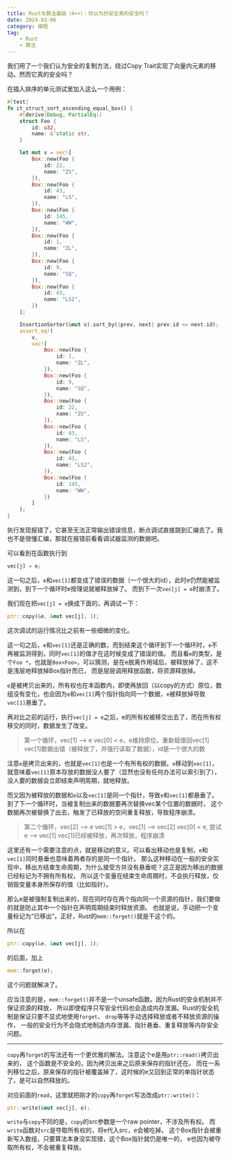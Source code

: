 ```yaml
---
title: Rust与算法基础（4++）：你以为的安全真的安全吗？
date: 2024-03-06
category: 编程
tag:
    - Rust
    - 算法
---
```


我们用了一个我们认为安全的复制方法，绕过Copy Trait实现了向量内元素的移动。然而它真的安全吗？

在插入排序的单元测试里加入这么一个用例：

```rust
#[test]
fn it_struct_sort_ascending_equal_box() {
    #[derive(Debug, PartialEq)]
    struct Foo {
        id: u32,
        name: &'static str,
    }

    let mut v = vec![
        Box::new(Foo {
            id: 22,
            name: "ZS",
        }),
        Box::new(Foo {
            id: 43,
            name: "LS",
        }),
        Box::new(Foo {
            id: 145,
            name: "WW",
        }),
        Box::new(Foo {
            id: 1,
            name: "ZL",
        }),
        Box::new(Foo {
            id: 9,
            name: "SQ",
        }),
        Box::new(Foo {
            id: 43,
            name: "LS2",
        })
    ];

    InsertionSorter(&mut v).sort_by(|prev, next| prev.id <= next.id);
    assert_eq!(
        v,
        vec![
            Box::new(Foo {
                id: 1,
                name: "ZL",
            }),
            Box::new(Foo {
                id: 9,
                name: "SQ",
            }),
            Box::new(Foo {
                id: 22,
                name: "ZS",
            }),
            Box::new(Foo {
                id: 43,
                name: "LS",
            }),
            Box::new(Foo {
                id: 43,
                name: "LS2",
            }),
            Box::new(Foo {
                id: 145,
                name: "WW",
            })
        ]
    );
}
```

执行发现报错了，它甚至无法正常输出错误信息，断点调试直接跳到汇编去了。我也不是很懂汇编，那就在报错前看看调试器监测的数据吧。

可以看到在函数执行到
```rust
vec[j] = e;
```

这一句之后，`e`和`vec[1]`都变成了错误的数据（一个很大的id），此时e仍然能被监测到，到下一个循环时e按理说就被释放掉了。
而到下一次`vec[j] = e`时崩溃了。

我们现在把`vec[j] = e`换成下面的，再调试一下：
```rust
ptr::copy(&e, &mut vec[j], 1);
```
这次调试的运行情况比之前有一些细微的变化。

这一句之后，`e`和`vec[1]`还是正确的数，而到结束这个循环到下一个循环时，`e`不再被监测得到，同时`vec[1]`的值才在这时候变成了错误的值。
而且看`e`的类型，是个`Foo *`，也就是`Box<Foo>`，可以猜测，是在e脱离作用域后，被释放掉了，这不是浅层地释放掉Box指针而已，
而是层层调用释放函数，将资源释放掉。

`e`是被拷贝出来的，所有权也在本函数内，即使再放回（以copy的方式）原位，数组没有变化，也会因为`e`和`vec[1]`两个指针指向同一个数据，`e`被释放掉导致`vec[1]`悬垂了。

再对比之前的运行，执行`vec[j] = e`之后，e的所有权被移交出去了，而在所有权移交的同时，数据发生了改变。

> 第一个循环，vec\[1\] --> e
> vec\[0\] < e，e维持原位，重新赋值回vec\[1\]
> vec\[1\]数据出错（被释放了，并强行读取了数据），id是一个很大的数

注意`e`是拷贝出来的，也就是`vec[1]`也是一个有所有权的数据。`e`移动到`vec[1]`，就意味着`vec[1]`原本存放的数据没人要了（显然也没有任何办法可以索引到了），没人要的数据会立即结束声明周期，就地释放。

而又因为被释放的数据和`e`以及`vec[1]`是同一个指针，导致`e`和`vec[1]`都悬垂了。到了下一个循环时，当被复制出来的数据要再次替换vec某个位置的数据时，
这个数据再次被替换了出去，触发了已释放的空间重复释放，导致程序崩溃。

> 第二个循环，vec\[2\] --> e
> vec\[1\] > e，vec\[1\] --> vec\[2\]
> vec\[0\] < e, 尝试e --> vec\[1\]
> vec\[1\]已经被释放，再次释放，程序崩溃

这里还有一个需要注意的点，就是移动的意义。可以看出移动也是复制，`e`和`vec[1]`同时悬垂也意味着两者存的是同一个指针。
那么这种移动在一般的安全实现中，移出方结束生命周期，为什么接受方并没有悬垂呢？这正是因为移出的数据已经标记为不拥有所有权，
所以这个变量在结束生命周期时，不会执行释放，仅销毁变量本身所保存的值（比如指针）。

那么e是被强制复制出来的，现在同时存在两个指向同一个资源的指针，我们要做的就是防止其中一个指针在声明周期结束时释放资源。
也就是说，手动把一个变量标记为“已移出”。正好，Rust的`mem::forget()`就是干这个的。

所以在
```rust
ptr::copy(&e, &mut vec[j], 1);
```
的后面，加上
```rust
mem::forget(e);
```

这个问题就解决了。

应当注意的是，`mem::forget()`并不是一个unsafe函数。因为Rust的安全机制并不保证资源的释放，
所以即使程序只写安全代码也会造成内存泄漏。Rust的安全机制是保证只要不显式地使用`forget`、
`drop`等等手动选择释放或者不释放资源的操作，
一般的安全行为不会隐式地制造内存泄漏、指针悬垂、重复释放等内存安全问题。

----

`copy`再`forget`的写法还有一个更优雅的解法。注意这个e是用`ptr::read()`拷贝出来的，
这个函数是不安全的，因为拷贝出来之后原来保存的指针还在。
而在一系列移位之后，原来保存的指针被覆盖掉了，这时候的e又回到正常的单指针状态了，是可以自然释放的。

对应前面的`read`，这里就把刚才的`copy`再`forget`写法改成`ptr::write()`：
```rust
ptr::write(&mut vec[j], e);
```
`write`与`copy`不同的是，`copy`的src参数是一个raw pointer，不涉及所有权。
而`write`函数对`src`是夺取所有权的，将e代入src，e会被吃掉。
这个Box指针会被重新写入数组，只要算法本身没实现错，这个Box指针就仍是唯一的，
e也因为被夺取所有权，不会被重复释放。